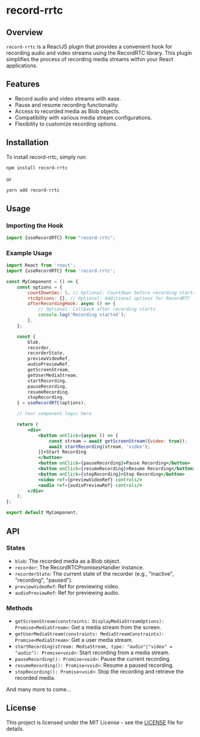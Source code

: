 # record-rrtc

## Overview

`record-rrtc` is a ReactJS plugin that provides a convenient hook for recording audio and video
streams using the RecordRTC library. This plugin simplifies the process of recording media streams
within your React applications.

## Features

- Record audio and video streams with ease.
- Pause and resume recording functionality.
- Access to recorded media as Blob objects.
- Compatibility with various media stream configurations.
- Flexibility to customize recording options.

## Installation

To install record-rrtc, simply run:

```bash
npm install record-rrtc
```

or

```bash
yarn add record-rrtc
```

## Usage

### Importing the Hook

```javascript
import {useRecordRTC} from "record-rrtc";
```

### Example Usage

```jsx
import React from 'react';
import {useRecordRTC} from 'record-rrtc';

const MyComponent = () => {
	const options = {
		countDownSec: 5, // Optional: Countdown before recording starts in seconds
		rtcOptions: {}, // Optional: Additional options for RecordRTC
		afterRecordingHook: async () => {
			// Optional: Callback after recording starts
			console.log('Recording started');
		},
	};

	const {
		blob,
		recorder,
		recorderState,
		previewVideoRef,
		audioPreviewRef,
		getScreenStream,
		getUserMediaStream,
		startRecording,
		pauseRecording,
		resumeRecording,
		stopRecording,
	} = useRecordRTC(options);

	// Your component logic here

	return (
		<div>
			<button onClick={async () => {
				const stream = await getScreenStream({video: true});
				await startRecording(stream, 'video');
			}}>Start Recording
			</button>
			<button onClick={pauseRecording}>Pause Recording</button>
			<button onClick={resumeRecording}>Resume Recording</button>
			<button onClick={stopRecording}>Stop Recording</button>
			<video ref={previewVideoRef} controls/>
			<audio ref={audioPreviewRef} controls/>
		</div>
	);
};

export default MyComponent;
```

## API

### States

- `blob`: The recorded media as a Blob object.
- `recorder`: The RecordRTCPromisesHandler instance.
- `recorderState`: The current state of the recorder (e.g., "inactive", "recording", "paused").
- `previewVideoRef`: Ref for previewing video.
- `audioPreviewRef`: Ref for previewing audio.

### Methods

- `getScreenStream(constraints: DisplayMediaStreamOptions): Promise<MediaStream>`: Get a media
	stream from the screen.
- `getUserMediaStream(constraints: MediaStreamConstraints): Promise<MediaStream>`: Get a user media
	stream.
- `startRecording(stream: MediaStream, type: "audio"|"video" = "audio"): Promise<void>`: Start
	recording from a media stream.
- `pauseRecording(): Promise<void>`: Pause the current recording.
- `resumeRecording(): Promise<void>`: Resume a paused recording.
- `stopRecording(): Promise<void>`: Stop the recording and retrieve the recorded media.

And many more to come...

## License

This project is licensed under the MIT License - see the [LICENSE](LICENSE) file for details.
